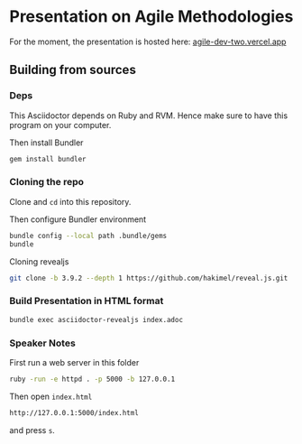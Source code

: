 # Presentation on Agile Methodologies

For the moment, the presentation is hosted here: [agile-dev-two.vercel.app](https://agile-dev-two.vercel.app)

## Building from sources

### Deps

This Asciidoctor depends on Ruby and RVM. Hence make sure to have this program on your computer.

Then install Bundler

```bash
gem install bundler
```

### Cloning the repo

Clone and `cd` into this repository.

Then configure Bundler environment

```bash
bundle config --local path .bundle/gems
bundle
```

Cloning revealjs

```bash
git clone -b 3.9.2 --depth 1 https://github.com/hakimel/reveal.js.git
```

### Build Presentation in HTML format

```bash
bundle exec asciidoctor-revealjs index.adoc
```

### Speaker Notes

First run a web server in this folder

```bash
ruby -run -e httpd . -p 5000 -b 127.0.0.1
```

Then open `index.html`

```bash
http://127.0.0.1:5000/index.html
```

and press `s`.
